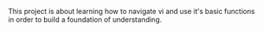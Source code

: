 This project is about learning how to navigate vi and use it's basic functions in order to build a foundation of understanding.